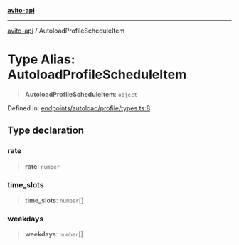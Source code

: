 [**avito-api**](../README.md)

***

[avito-api](../globals.md) / AutoloadProfileScheduleItem

# Type Alias: AutoloadProfileScheduleItem

> **AutoloadProfileScheduleItem**: `object`

Defined in: [endpoints/autoload/profile/types.ts:8](https://github.com/demark-pro/avito-api/blob/1d3612bd3d7031e3e6036c5c6752c6189cef9c8c/src/endpoints/autoload/profile/types.ts#L8)

## Type declaration

### rate

> **rate**: `number`

### time\_slots

> **time\_slots**: `number`[]

### weekdays

> **weekdays**: `number`[]
